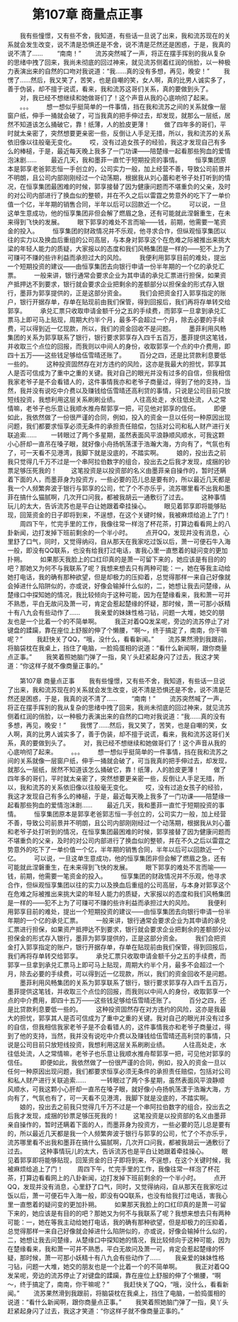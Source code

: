 # 　　第107章 商量点正事
　　我有些憧憬，又有些不舍，我知道，有些话一旦说了出来，我和流苏现在的关系就会发生改变，说不清是恐惧还是不舍，说不清是茫然还是困惑，于是，我真的说不清了……
　　“南南！”
　　流苏突然喊了一声，将正在摆手挥别的我从复杂的思绪中拽了回来，我尚未彻底的回过神来，就见流苏侧着红润的俏脸，以一种极力表演出来的自然的口吻对我说道：“我……真的没有多想，再见，晚安！”
　　我愣了……然后，我又笑了，苦笑，也是自嘲的笑，女人啊，真的比男人诚实多了，善于伪装，却不擅于说谎，看来，我和流苏这哥们关系，真的要做到头了。
　　对，我已经不想继续和她做哥们了！这个声音从我的心底响彻了起来。
　　。。。
　　想一想似乎挺简单的一件事情，挡在我和流苏之间的关系就像一层窗户纸，伸手一捅就会破了，可当我真的把手伸过去，却发现，就那么一层纸，居然不知道该怎么捅破它，靠！纸薄，人的脸皮更薄！
　　做了四年多的哥们，平时就太亲密了，突然想要更亲密一些，反倒让人手足无措，所以，我和流苏的关系依旧像以往般毫无变化。
　　哎，没有过追女孩子的经验，我这才发现自己有多么的棒槌，于是，最近每天晚上我多了一门功课——陪楚缘一起看那些狗血的爱情泡沫剧……
　　最近几天，我和墨菲一直忙于短期投资的事情。
　　恒享集团原本是郭享老爸郭志恒一手创立的，公司实力一般，加上经营不善，导致公司前景并不明朗，且公司内部刚刚经过一个动荡期，根据我从刘心蕾和老爷子处打听到的情况，在恒享集团最困难的时候，郭享接替了因为健康问题而不堪重负的父亲，及时的对公司内部进行了换血似的整顿，并在不久之后以雷霆之势意外的吃下了一单价值一个亿，半年期的销售合同，半年以后可以回款近一个亿。
　　可以说，一旦这单生意成功，他的恒享集团非但会解了燃眉之急，还有可能就此涅磐重生，在未来得到飞快的发展。
　　眼下郭享的难处不言而喻——钱，前期，他需要一笔资金的投入。
　　恒享集团的财政情况并不乐观，他寻求合作，但纵观恒享集团以往的实力以及换血后重组的公司高层，与本身对郭享这个在危难之际被推出来挑大梁的年轻人能力的质疑，大家报以的态度和我们风畅集团是一样的——犯不上为了可赚可不赚的些许利益而承担过大的风险。
　　我便利用郭享目前的难处，提出一个短期投资的建议——由恒享集团去向银行申请一份半年期的一个亿的承兑汇票。
　　一般来讲，银行通常会要求企业为其申请的承兑汇票进行担保，如果资产抵押达不到要求，银行就会要求企业把剩余的差额部分以担保金的形式存入银行，墨菲为郭享提供的，正是这部分资金。
　　我们会把资金打入郭享指定的账户，银行开据存单，存单在贴现前由我们保管，得到回报后，我们再将存单转交给郭享。
　　承兑汇票只收取申请金额千分之五的手续费，而郭享一旦拿到承兑汇票马上即可马上贴现，周期大约半个月，最多不会超过一个月，除去必要的手续费，可以得到近一亿现款，所以，我们的资金回收不是问题。
　　墨菲利用风畅集团的关系为郭享联系了银行，银行要求郭享存入四千五百万，墨菲提供这笔钱，并收取三个点位的回报，而我则以中间人的身份，收取郭享一个点的中介费用，即四十五万——这些钱足够给伍雪晴还账了。
　　百分之四，还是比贷款利息要低一些的。
　　这种投资固然存在对方违约的风险，这亦是我最大的担忧，郭享其人是否可信成为了重中之重的关键。我对自己的眼光并没有过多的自信，但我相信我家老爷子是不会看错人的，这件事情我亦和老爷子商量过，得到了他的支持，当然，我并没有说吃中介费以及赚钱给伍雪晴还高利贷的事情，只说是公司目前只放短线投资，我想利用这层关系刷刷业绩。
　　人往高处走，水往低处流，人之常情嘛，老爷子也乐意让我顺水推舟帮郭享一把，可见他对郭享的信任。
　　即便如此，我依然做了一份很严谨的合同，例如，投入的资金一旦以任何一种原因出现问题，我们都要求恒享必须无条件的承担责任赔偿，包括对公司和私人财产进行关联追索……
　　一转眼过了两个多星期，虽然表面风平浪静顺风顺水，可我这颗小心肝却一直吊在嗓子眼，就好像小舟扬帆荡漾于浩瀚大海，方向有了，气氛也有了，可一天看不见港湾，我脚下就是没底的，不踏实啊。
　　娘的，投出去之前我只觉得几千万不过是一个串阿拉伯数字的组合，投出去之后我才发现，成捆的钞票足够压死我的！
　　这笔投资是以投资部的名义由墨菲亲自操作的，暂时还瞒着下面的人，而墨菲身为投资方，一些必要的范儿总是要有的，所以最近几天都是我一个人频繁奔波于银行与郭享的公司，忙了个不亦乐乎，流苏哪里看不出我和墨菲在搞什么猫腻啊，几次开口问我，都被我胡云一通敷衍了过去。
　　这种事情玩儿的太大，告诉流苏也是平白让她跟着牵挂操心。
　　眼见着郭享即将能够贴现，回笼资金的日子即将到来，不逞想，在这个关键时候，我被麻烦给追上了门！
　　周四下午，忙完手里的工作，我像往常一样泡了杯花茶，打算边看看网上的八卦新闻，边打发掉下班前剩余的一个半小时。
　　点开QQ，发现并没有消息，心里舒了口气，同时，又觉得纳闷，自从那天在我家吃过饭以后，萧一可便石牛入海一般，即没有QQ联系，也没有给我打过电话，害我心里一直憋着的疑问变的更加扑朔。
　　如果那天我脸上的口红印真的是萧一可留下来的，她应该是有目的的吧？那她又为何不与我联系了呢？我想来想去只有两种可能：一，她在等我主动给她打电话，我的确有那种欲望，但是却极力的压抑着，总觉得那样一来自己好像就会掉进什么陷阱似的，亦或说，好像会输掉什么似的，二，她想让我去问楚缘，从楚缘口中探知她的情况，我比较倾向于这种可能，因为在楚缘看来，我和萧一可并不熟悉，平白无故问及萧一可，肯定会惹起楚缘的怀疑，那时候，萧一可那小妖精十有八九会有些动作了……
　　我亲爱的妹妹性格刁钻，问题一大堆，她交的朋友也是一个比着一个的不简单啊。
　　我正对着QQ发呆呢，旁边的流苏停止了对键盘的蹂躏，靠在座位上舒服的伸了个懒腰，“啊～，终于搞定了，南南，你干嘛呢？”
　　我赶快关了QQ，“哦，没什么，看看新闻。”
　　流苏果然滑到我跟前，将脑袋枕在我桌上，挡住了电脑，一脸捣蛋相的说道：“看什么新闻啊，跟你商量点正事。”
　　我笑着照她脑门弹了一指，臭丫头赶紧起身闪了过去，我这才笑道：“你这样子就不像商量正事的。”

　　第107章 商量点正事
　　我有些憧憬，又有些不舍，我知道，有些话一旦说了出来，我和流苏现在的关系就会发生改变，说不清是恐惧还是不舍，说不清是茫然还是困惑，于是，我真的说不清了……
　　“南南！”
　　流苏突然喊了一声，将正在摆手挥别的我从复杂的思绪中拽了回来，我尚未彻底的回过神来，就见流苏侧着红润的俏脸，以一种极力表演出来的自然的口吻对我说道：“我……真的没有多想，再见，晚安！”
　　我愣了……然后，我又笑了，苦笑，也是自嘲的笑，女人啊，真的比男人诚实多了，善于伪装，却不擅于说谎，看来，我和流苏这哥们关系，真的要做到头了。
　　对，我已经不想继续和她做哥们了！这个声音从我的心底响彻了起来。
　　。。。
　　想一想似乎挺简单的一件事情，挡在我和流苏之间的关系就像一层窗户纸，伸手一捅就会破了，可当我真的把手伸过去，却发现，就那么一层纸，居然不知道该怎么捅破它，靠！纸薄，人的脸皮更薄！
　　做了四年多的哥们，平时就太亲密了，突然想要更亲密一些，反倒让人手足无措，所以，我和流苏的关系依旧像以往般毫无变化。
　　哎，没有过追女孩子的经验，我这才发现自己有多么的棒槌，于是，最近每天晚上我多了一门功课——陪楚缘一起看那些狗血的爱情泡沫剧……
　　最近几天，我和墨菲一直忙于短期投资的事情。
　　恒享集团原本是郭享老爸郭志恒一手创立的，公司实力一般，加上经营不善，导致公司前景并不明朗，且公司内部刚刚经过一个动荡期，根据我从刘心蕾和老爷子处打听到的情况，在恒享集团最困难的时候，郭享接替了因为健康问题而不堪重负的父亲，及时的对公司内部进行了换血似的整顿，并在不久之后以雷霆之势意外的吃下了一单价值一个亿，半年期的销售合同，半年以后可以回款近一个亿。
　　可以说，一旦这单生意成功，他的恒享集团非但会解了燃眉之急，还有可能就此涅磐重生，在未来得到飞快的发展。
　　眼下郭享的难处不言而喻——钱，前期，他需要一笔资金的投入。
　　恒享集团的财政情况并不乐观，他寻求合作，但纵观恒享集团以往的实力以及换血后重组的公司高层，与本身对郭享这个在危难之际被推出来挑大梁的年轻人能力的质疑，大家报以的态度和我们风畅集团是一样的——犯不上为了可赚可不赚的些许利益而承担过大的风险。
　　我便利用郭享目前的难处，提出一个短期投资的建议——由恒享集团去向银行申请一份半年期的一个亿的承兑汇票。
　　一般来讲，银行通常会要求企业为其申请的承兑汇票进行担保，如果资产抵押达不到要求，银行就会要求企业把剩余的差额部分以担保金的形式存入银行，墨菲为郭享提供的，正是这部分资金。
　　我们会把资金打入郭享指定的账户，银行开据存单，存单在贴现前由我们保管，得到回报后，我们再将存单转交给郭享。
　　承兑汇票只收取申请金额千分之五的手续费，而郭享一旦拿到承兑汇票马上即可马上贴现，周期大约半个月，最多不会超过一个月，除去必要的手续费，可以得到近一亿现款，所以，我们的资金回收不是问题。
　　墨菲利用风畅集团的关系为郭享联系了银行，银行要求郭享存入四千五百万，墨菲提供这笔钱，并收取三个点位的回报，而我则以中间人的身份，收取郭享一个点的中介费用，即四十五万——这些钱足够给伍雪晴还账了。
　　百分之四，还是比贷款利息要低一些的。
　　这种投资固然存在对方违约的风险，这亦是我最大的担忧，郭享其人是否可信成为了重中之重的关键。我对自己的眼光并没有过多的自信，但我相信我家老爷子是不会看错人的，这件事情我亦和老爷子商量过，得到了他的支持，当然，我并没有说吃中介费以及赚钱给伍雪晴还高利贷的事情，只说是公司目前只放短线投资，我想利用这层关系刷刷业绩。
　　人往高处走，水往低处流，人之常情嘛，老爷子也乐意让我顺水推舟帮郭享一把，可见他对郭享的信任。
　　即便如此，我依然做了一份很严谨的合同，例如，投入的资金一旦以任何一种原因出现问题，我们都要求恒享必须无条件的承担责任赔偿，包括对公司和私人财产进行关联追索……
　　一转眼过了两个多星期，虽然表面风平浪静顺风顺水，可我这颗小心肝却一直吊在嗓子眼，就好像小舟扬帆荡漾于浩瀚大海，方向有了，气氛也有了，可一天看不见港湾，我脚下就是没底的，不踏实啊。
　　娘的，投出去之前我只觉得几千万不过是一个串阿拉伯数字的组合，投出去之后我才发现，成捆的钞票足够压死我的！
　　这笔投资是以投资部的名义由墨菲亲自操作的，暂时还瞒着下面的人，而墨菲身为投资方，一些必要的范儿总是要有的，所以最近几天都是我一个人频繁奔波于银行与郭享的公司，忙了个不亦乐乎，流苏哪里看不出我和墨菲在搞什么猫腻啊，几次开口问我，都被我胡云一通敷衍了过去。
　　这种事情玩儿的太大，告诉流苏也是平白让她跟着牵挂操心。
　　眼见着郭享即将能够贴现，回笼资金的日子即将到来，不逞想，在这个关键时候，我被麻烦给追上了门！
　　周四下午，忙完手里的工作，我像往常一样泡了杯花茶，打算边看看网上的八卦新闻，边打发掉下班前剩余的一个半小时。
　　点开QQ，发现并没有消息，心里舒了口气，同时，又觉得纳闷，自从那天在我家吃过饭以后，萧一可便石牛入海一般，即没有QQ联系，也没有给我打过电话，害我心里一直憋着的疑问变的更加扑朔。
　　如果那天我脸上的口红印真的是萧一可留下来的，她应该是有目的的吧？那她又为何不与我联系了呢？我想来想去只有两种可能：一，她在等我主动给她打电话，我的确有那种欲望，但是却极力的压抑着，总觉得那样一来自己好像就会掉进什么陷阱似的，亦或说，好像会输掉什么似的，二，她想让我去问楚缘，从楚缘口中探知她的情况，我比较倾向于这种可能，因为在楚缘看来，我和萧一可并不熟悉，平白无故问及萧一可，肯定会惹起楚缘的怀疑，那时候，萧一可那小妖精十有八九会有些动作了……
　　我亲爱的妹妹性格刁钻，问题一大堆，她交的朋友也是一个比着一个的不简单啊。
　　我正对着QQ发呆呢，旁边的流苏停止了对键盘的蹂躏，靠在座位上舒服的伸了个懒腰，“啊～，终于搞定了，南南，你干嘛呢？”
　　我赶快关了QQ，“哦，没什么，看看新闻。”
　　流苏果然滑到我跟前，将脑袋枕在我桌上，挡住了电脑，一脸捣蛋相的说道：“看什么新闻啊，跟你商量点正事。”
　　我笑着照她脑门弹了一指，臭丫头赶紧起身闪了过去，我这才笑道：“你这样子就不像商量正事的。”
